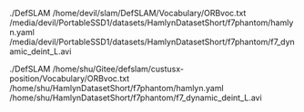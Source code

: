 ./DefSLAM /home/devil/slam/DefSLAM/Vocabulary/ORBvoc.txt /media/devil/PortableSSD1/datasets/HamlynDatasetShort/f7phantom/hamlyn.yaml /media/devil/PortableSSD1/datasets/HamlynDatasetShort/f7phantom/f7_dynamic_deint_L.avi

./DefSLAM /home/shu/Gitee/defslam/custusx-position/Vocabulary/ORBvoc.txt /home/shu/HamlynDatasetShort/f7phantom/hamlyn.yaml /home/shu/HamlynDatasetShort/f7phantom/f7_dynamic_deint_L.avi
